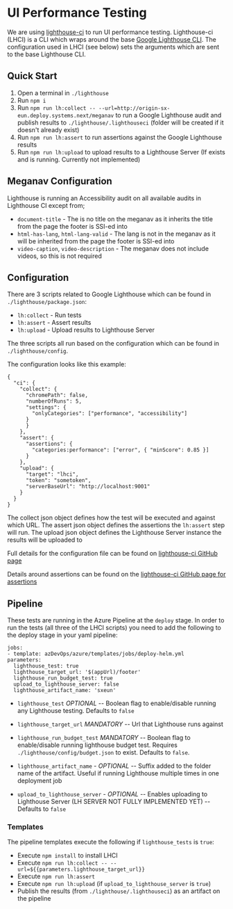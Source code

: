 # UI Performance Testing

We are using [lighthouse-ci](https://github.com/GoogleChrome/lighthouse-ci) to run UI performance testing. Lighthouse-ci
(LHCI) is a CLI which wraps around the base
[Google Lighthouse CLI](https://github.com/GoogleChrome/lighthouse#using-the-node-cli). The configuration used in LHCI
(see below) sets the arguments which are sent to the base Lighthouse CLI.

## Quick Start

1. Open a terminal in `./lighthouse`
2. Run `npm i`
3. Run `npm run lh:collect -- --url=http://origin-sx-eun.deploy.systems.next/meganav` to run a Google Lighthouse audit
   and publish results to `./lighthouse/.lighthouseci` (folder will be created if it doesn't already exist)
4. Run `npm run lh:assert` to run assertions against the Google Lighthouse results
5. Run `npm run lh:upload` to upload results to a Lighthouse Server (If exists and is running. Currently not
   implemented)

## Meganav Configuration

Lighthouse is running an Accessibility audit on all available audits in Lighthouse CI except from;

- `document-title` - The is no title on the meganav as it inherits the title from the page the footer is SSI-ed into
- `html-has-lang`, `html-lang-valid` - The lang is not in the meganav as it will be inherited from the page the footer
  is SSI-ed into
- `video-caption`, `video-description` - The meganav does not include videos, so this is not required

## Configuration

There are 3 scripts related to Google Lighthouse which can be found in `./lighthouse/package.json`:

- `lh:collect` - Run tests
- `lh:assert` - Assert results
- `lh:upload` - Upload results to Lighthouse Server

The three scripts all run based on the configuration which can be found in `./lighthouse/config`.

The configuration looks like this example:

```
{
  "ci": {
    "collect": {
      "chromePath": false,
      "numberOfRuns": 5,
      "settings": {
        "onlyCategories": ["performance", "accessibility"]
      }
      }
    },
    "assert": {
      "assertions": {
        "categories:performance": ["error", { "minScore": 0.85 }]
      }
    },
    "upload": {
      "target": "lhci",
      "token": "sometoken",
      "serverBaseUrl": "http://localhost:9001"
    }
  }
}
```

The collect json object defines how the test will be executed and against which URL. The assert json object defines the
assertions the `lh:assert` step will run. The upload json object defines the Lighthouse Server instance the results will
be uploaded to

Full details for the configuration file can be found on
[lighthouse-ci GitHub page](https://github.com/GoogleChrome/lighthouse-ci/blob/master/docs/configuration.md)

Details around assertions can be found on the
[lighthouse-ci GitHub page for assertions](https://github.com/GoogleChrome/lighthouse-ci/blob/master/docs/assertions.md)

## Pipeline

These tests are running in the Azure Pipeline at the `deploy` stage. In order to run the tests (all three of the LHCI
scripts) you need to add the following to the deploy stage in your yaml pipeline:

```
jobs:
- template: azDevOps/azure/templates/jobs/deploy-helm.yml
parameters:
  lighthouse_test: true
  lighthouse_target_url: '$(appUrl)/footer'
  lighthouse_run_budget_test: true
  upload_to_lighthouse_server: false
  lighthouse_artifact_name: 'sxeun'
```

- `lighthouse_test` _OPTIONAL_ -- Boolean flag to enable/disable running any Lighthouse testing. Defaults to `false`

- `lighthouse_target_url` _MANDATORY_ -- Url that Lighthouse runs against

- `lighthouse_run_budget_test` _MANDATORY_ -- Boolean flag to enable/disable running lighthouse budget test. Requires
  `./lighthouse/config/budget.json` to exist. Defaults to `false`.

- `lighthouse_artifact_name` - _OPTIONAL_ -- Suffix added to the folder name of the artifact. Useful if running
  Lighthouse multiple times in one deployment job

- `upload_to_lighthouse_server` - _OPTIONAL_ -- Enables uploading to Lighthouse Server (LH SERVER NOT FULLY IMPLEMENTED
  YET) -- Defaults to `false`

### Templates

The pipeline templates execute the following if `lighthouse_tests` is `true`:

- Execute `npm install` to install LHCI
- Execute `npm run lh:collect -- --url=${{parameters.lighthouse_target_url}}`
- Execute `npm run lh:assert`
- Execute `npm run lh:upload` (if `upload_to_lighthouse_server` is `true`)
- Publish the results (from `./lighthouse/.lighthouseci`) as an artifact on the pipeline
